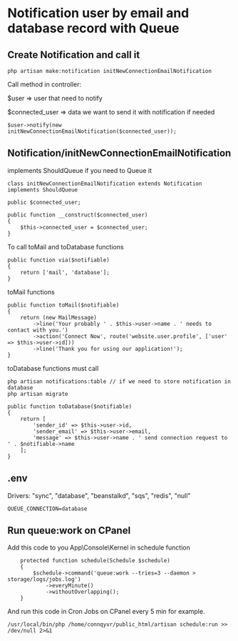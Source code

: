 # Notification user by email and database record with Queue

## Create Notification and call it

```
php artisan make:notification initNewConnectionEmailNotification
```

Call method in controller:

\$user => user that need to notify

\$connected_user => data we want to send it with notification if needed

```
$user->notify(new initNewConnectionEmailNotification($connected_user));
```

## Notification/initNewConnectionEmailNotification

implements ShouldQueue if you need to Queue it

```
class initNewConnectionEmailNotification extends Notification implements ShouldQueue
```

```
public $connected_user;

public function __construct($connected_user)
{
    $this->connected_user = $connected_user;
}
```

To call toMail and toDatabase functions

```
public function via($notifiable)
{
    return ['mail', 'database'];
}
```

toMail functions

```
public function toMail($notifiable)
{
    return (new MailMessage)
        ->line('Your probably ' . $this->user->name . ' needs to contact with you.')
        ->action('Connect Now', route('website.user.profile', ['user' => $this->user->id]))
        ->line('Thank you for using our application!');
}
```

toDatabase functions must call

```
php artisan notifications:table // if we need to store notification in database
php artisan migrate
```

```
public function toDatabase($notifiable)
{
    return [
        'sender_id' => $this->user->id,
        'sender_email' => $this->user->email,
        'message' => $this->user->name . ' send connection request to ' . $notifiable->name
    ];
}
```

## .env

Drivers: "sync", "database", "beanstalkd", "sqs", "redis", "null"

```
QUEUE_CONNECTION=database
```

## Run queue:work on CPanel

Add this code to you App\Console\Kernel in schedule function

```
    protected function schedule(Schedule $schedule)
    {
        $schedule->command('queue:work --tries=3 --daemon > storage/logs/jobs.log')
            ->everyMinute()
            ->withoutOverlapping();
    }
```

And run this code in Cron Jobs on CPanel every 5 min for example.

```
/usr/local/bin/php /home/connqyvr/public_html/artisan schedule:run >> /dev/null 2>&1
```
